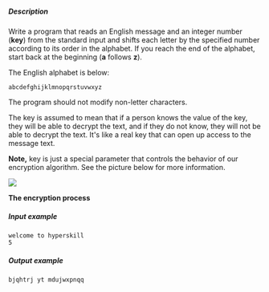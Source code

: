##### Description

Write a program that reads an English message and an integer number (**key**) from the standard input and shifts each letter by the specified number according to its order in the alphabet. If you reach the end of the alphabet, start back at the beginning (**a** follows **z**).

The English alphabet is below:

    abcdefghijklmnopqrstuvwxyz

The program should not modify non-letter characters.

The key is assumed to mean that if a person knows the value of the key, they will be able to decrypt the text, and if they do not know, they will not be able to decrypt the text. It's like a real key that can open up access to the message text.

**Note,** key is just a special parameter that controls the behavior of our encryption algorithm. See the picture below for more information.

![](https://ucarecdn.com/60ec14dd-7cef-4895-b147-8115e83c533e/)

**The encryption process**

##### Input example

    welcome to hyperskill
    5

##### Output example

    bjqhtrj yt mdujwxpnqq